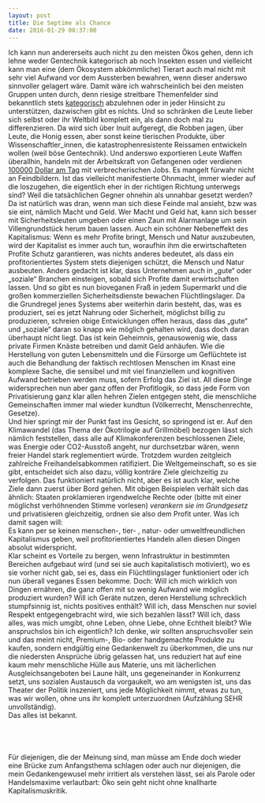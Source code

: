 ```yaml
---
layout: post
title: Die Septime als Chance
date: 2016-01-29 08:37:00
---
```


Ich kann nun andererseits auch nicht zu den meisten Ökos gehen, denn ich lehne weder Gentechnik kategorisch ab noch Insekten essen und vielleicht kann man eine (dem Ökosystem abkömmliche) Tierart auch mal nicht mit sehr viel Aufwand vor dem Aussterben bewahren, wenn dieser anderswo sinnvoller gelagert wäre.
Damit wäre ich wahrscheinlich bei den meisten Gruppen unten durch, denn riesige streitbare Themenfelder sind bekanntlich stets [kategorisch](http://grillmoebel.github.io/2015/12/16/seventyeighth-post/)
abzulehnen oder in jeder Hinsicht zu unterstützen, dazwischen gibt es nichts. Und so schränken die Leute lieber sich selbst oder ihr Weltbild komplett ein, als dann doch mal zu differenzieren. Da wird sich über Inuit aufgeregt, die Robben jagen, über Leute, die Honig essen, aber sonst keine tierischen Produkte, über Wissenschaftler\_innen, die katastrophenresistente Reissamen entwickeln wollen (weil böse Gentechnik). Und anderswo exportieren Leute Waffen überallhin, handeln mit der Arbeitskraft von Gefangenen oder verdienen [100000 Dollar am Tag](https://de.wikipedia.org/wiki/Rex_Tillerson) mit verbrecherischen Jobs. Es mangelt fürwahr nicht an Feindbildern. Ist das vielleicht manifestierte Ohnmacht, immer wieder auf die loszugehen, die eigentlich eher in der richtigen Richtung unterwegs sind? Weil die tatsächlichen Gegner ohnehin als unnahbar gesetzt werden?<br> Da ist natürlich was dran, wenn man sich diese Feinde mal ansieht, bzw was sie eint, nämlich Macht und Geld. Wer Macht und Geld hat, kann sich besser mit Sicherheitsleuten umgeben oder einen Zaun mit Alarmanlage um sein Villengrundstück herum bauen lassen. Auch ein schöner Nebeneffekt des Kapitalismus: Wenn es mehr Profite bringt, Mensch und Natur auszubeuten, wird der Kapitalist es immer auch tun, woraufhin ihm die erwirtschafteten Profite Schutz garantieren, was nichts anderes bedeutet, als dass ein profitorientiertes System stets diejenigen schützt, die Mensch und Natur ausbeuten. Anders gedacht ist klar, dass Unternehmen auch in „gute“ oder „soziale“ Branchen einsteigen, sobald sich Profite damit erwirtschaften lassen. Und so gibt es nun bioveganen Fraß in jedem Supermarkt und die großen kommerziellen Sicherheitsdienste bewachen Flüchtlingslager. Da die Grundregel jenes Systems aber weiterhin darin besteht, das, was es produziert, sei es jetzt Nahrung oder Sicherheit, möglichst billig zu produzieren, schreien obige Entwicklungen offen heraus, dass das „gute“ und „soziale“ daran so knapp wie möglich gehalten wird, dass doch daran überhaupt nicht liegt. Das ist kein Geheimnis, genausowenig wie, dass private Firmen Knäste betreiben und damit Geld anhäufen. Wie die Herstellung von guten Lebensmitteln und die Fürsorge um Geflüchtete ist auch die Behandlung der faktisch rechtlosen Menschen im Knast eine komplexe Sache, die sensibel und mit viel finanziellem und kognitiven Aufwand betrieben werden muss, sofern Erfolg das Ziel ist. All diese Dinge widersprechen nun aber ganz offen der Profitlogik, so dass jede Form von Privatisierung ganz klar allen hehren Zielen entgegen steht, die menschliche Gemeinschaften immer mal wieder kundtun (Völkerrecht, Menschenrechte, Gesetze).<br>
Und hier springt mir der Punkt fast ins Gesicht, so springend ist er. Auf den Klimawandel (das Thema der Ökotrilogie auf Grillmöbel) bezogen lässt sich nämlich feststellen, dass alle auf Klimakonferenzen beschlossenen Ziele, was Energie oder CO2-Ausstoß angeht, nur durchsetzbar wären, wenn freier Handel stark reglementiert würde. Trotzdem wurden zeitgleich zahlreiche Freihandelsabkommen ratifiziert. Die Weltgemeinschaft, so es sie gibt, entscheidet sich also dazu, völlig konträre Ziele gleichzeitig zu verfolgen. Das funktioniert natürlich nicht, aber es ist auch klar, welche Ziele dann zuerst über Bord gehen. Mit obigen Beispielen verhält sich das ähnlich: Staaten proklamieren irgendwelche Rechte oder (bitte mit einer möglichst verhöhnenden Stimme vorlesen) *verankern sie im Grundgesetz* und privatisieren gleichzeitig, ordnen sie also dem Profit unter. Was ich damit sagen will:<br> Es kann per se keinen menschen-, tier- , natur- oder umweltfreundlichen Kapitalismus geben, weil profitorientiertes Handeln allen diesen Dingen absolut widerspricht.<br> Klar scheint es Vorteile zu bergen, wenn Infrastruktur in bestimmten Bereichen aufgebaut wird (und sei sie auch kapitalistisch motiviert), wo es sie vorher nicht gab, sei es, dass ein Flüchtlingslager funktioniert oder ich nun überall veganes Essen bekomme. Doch: Will ich mich wirklich von Dingen ernähren, die ganz offen mit so wenig Aufwand wie möglich produziert wurden? Will ich Geräte nutzen, deren Herstellung schrecklich stumpfsinnig ist, nichts positives enthält? Will ich, dass Menschen nur soviel Respekt entgegengebracht wird, wie sich bezahlen lässt? Will ich, dass alles, was mich umgibt, ohne Leben, ohne Liebe, ohne Echtheit bleibt? Wie anspruchslos bin ich eigentlich? Ich denke, wir sollten anspruchsvoller sein und das meint nicht, Premium-, Bio- oder handgemachte Produkte zu kaufen, sondern endgültig eine Gedankenwelt zu überkommen, die uns nur die niedersten Ansprüche übrig gelassen hat, uns reduziert hat auf eine kaum mehr menschliche Hülle aus Materie, uns mit lächerlichen Ausgleichsangeboten bei Laune hält, uns gegeneinander in Konkurrenz setzt, uns sozialen Austausch da vorgaukelt, wo am wenigsten ist, uns das Theater der Politik inszeniert, uns jede Möglichkeit nimmt, etwas zu tun, was wir wollen, ohne uns ihr komplett unterzuordnen (Aufzählung SEHR unvollständig).<br>
Das alles ist bekannt.<br><br><br><br><br>
Für diejenigen, die der Meinung sind, man müsse am Ende doch wieder eine Brücke zum Anfangsthema schlagen oder auch nur diejenigen, die mein Gedankengewusel mehr irritiert als verstehen lässt, sei als Parole oder Handelsmaxime verlautbart: Öko sein geht nicht ohne knallharte Kapitalismuskritik. 
